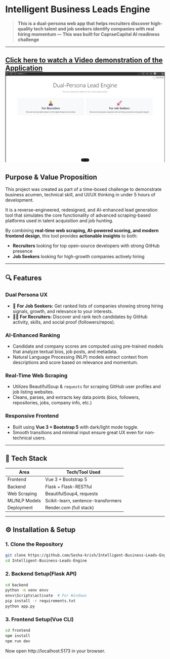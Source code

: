 #  Intelligent Business Leads Engine

> **This is a dual-persona web app that helps recruiters discover high-quality tech talent and job seekers identify companies with real hiring momentum — This was built for CapraeCapital AI readiness challenge**

---

## [Click here to watch a Video demonstration of the Application ![Preview image](preview.png)](https://youtu.be/UTxtP0uQNec)

## Purpose & Value Proposition

This project was created as part of a time-boxed challenge to demonstrate business acumen, technical skill, and UI/UX thinking in under 5 hours of development.

It is a reverse-engineered, redesigned, and AI-enhanced lead generation tool that simulates the core functionality of advanced scraping-based platforms used in talent acquisition and job hunting.

By combining **real-time web scraping, AI-powered scoring, and modern frontend design**, this tool provides **actionable insights** to both:

- **Recruiters** looking for top open-source developers with strong GitHub presence
- **Job Seekers** looking for high-growth companies actively hiring

---

## 🔍 Features

### Dual Persona UX
- 🚀 **For Job Seekers:** Get ranked lists of companies showing strong hiring signals, growth, and relevance to your interests.
- 👨‍💼 **For Recruiters:** Discover and rank tech candidates by GitHub activity, skills, and social proof (followers/repos).

### AI-Enhanced Ranking
- Candidate and company scores are computed using pre-trained models that analyze textual bios, job posts, and metadata.
- Natural Language Processing (NLP) models extract context from descriptions and score based on relevance and momentum.

### Real-Time Web Scraping
- Utilizes BeautifulSoup & `requests` for scraping GitHub user profiles and job listing websites.
- Cleans, parses, and extracts key data points (bios, followers, repositories, jobs, company info, etc.)

### Responsive Frontend
- Built using **Vue 3 + Bootstrap 5** with dark/light mode toggle.
- Smooth transitions and minimal input ensure great UX even for non-technical users.

---

## 🧠 Tech Stack

| Area              | Tech/Tool Used             |
|-------------------|----------------------------|
| Frontend          | Vue 3 + Bootstrap 5        |
| Backend           | Flask + Flask-RESTful      |
| Web Scraping      | BeautifulSoup4, requests   |
| ML/NLP Models     | Scikit-learn, sentence-transformers |
| Deployment        | Render.com (full stack)    |

---

## ⚙️ Installation & Setup

### 1. Clone the Repository

```bash
git clone https://github.com/Sesha-krish/Intelligent-Business-Leads-Engine.git
cd Intelligent-Business-Leads-Engine
```
### 2. Backend Setup(Flask API)
```bash
cd backend
python -m venv envv
envv\Scripts\activate  # For Windows
pip install -r requirements.txt
python app.py

```

### 3. Frontend Setup(Vue CLI) 
```bash
cd frontend
npm install
npm run dev
```
Now open http://localhost:5173 in your browser.


